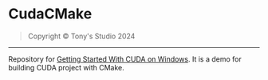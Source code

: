 # CudaCMake

> Copyright &copy; Tony's Studio 2024

---

Repository for [Getting Started With CUDA on Windows](https://www.tonys-studio.top/posts/Getting-Started-with-CUDA-on-Windows/). It is a demo for building CUDA project with CMake.

